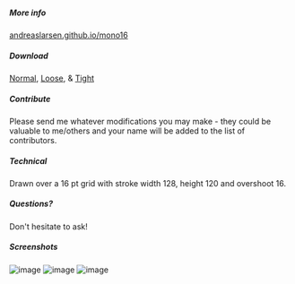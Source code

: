 ##### More info
[andreaslarsen.github.io/mono16](http://andreaslarsen.github.io/mono16)

##### Download
[Normal](https://github.com/andreaslarsen/mono16/blob/master/Mono16-Normal.ttf?raw=true), [Loose](https://github.com/andreaslarsen/mono16/blob/master/Mono16-Loose.ttf?raw=true),  & [Tight](https://github.com/andreaslarsen/mono16/blob/master/Mono16-Tight.ttf?raw=true)

##### Contribute
Please send me whatever modifications you may make - they could be valuable to me/others and your name will be added to the list of contributors.

##### Technical
Drawn over a 16 pt grid with stroke width 128, height 120 and overshoot 16.

##### Questions?
Don't hesitate to ask!

##### Screenshots
![image](https://github.com/andreaslarsen/mono16/blob/master/Screenshots/Mono16NormalWhiteLowRes.png?raw=true)
![image](https://github.com/andreaslarsen/mono16/blob/master/Screenshots/Mono16TightWhiteLowRes.png?raw=true)
![image](https://github.com/andreaslarsen/mono16/blob/master/Screenshots/Mono16WideWhiteLowRes.png?raw=true)
